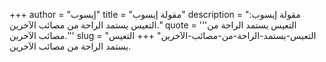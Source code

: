 +++
author = "إيسوب"
title = "مقولة إيسوب"
description = "مقولة إيسوب: التعيس يستمد الراحة من مصائب الآخرين."
quote = '''التعيس يستمد الراحة من مصائب الآخرين.'''
slug = "التعيس-يستمد-الراحة-من-مصائب-الآخرين"
+++
التعيس يستمد الراحة من مصائب الآخرين.
